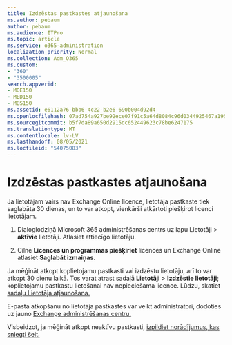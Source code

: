 ```yaml
---
title: Izdzēstas pastkastes atjaunošana
ms.author: pebaum
author: pebaum
ms.audience: ITPro
ms.topic: article
ms.service: o365-administration
localization_priority: Normal
ms.collection: Adm_O365
ms.custom:
- "360"
- "3500005"
search.appverid:
- MOE150
- MED150
- MBS150
ms.assetid: e6112a76-bbb6-4c22-b2e6-690b004d92d4
ms.openlocfilehash: 07ad754a927be92ece07f91c5a64d8084c96d0344925467a195033bdd3f445ac
ms.sourcegitcommit: b5f7da89a650d2915dc652449623c78be6247175
ms.translationtype: MT
ms.contentlocale: lv-LV
ms.lasthandoff: 08/05/2021
ms.locfileid: "54075083"
---
```

# <a name="restore-a-deleted-mailbox"></a>Izdzēstas pastkastes atjaunošana

Ja lietotājam vairs nav Exchange Online licence, lietotāja pastkaste tiek saglabāta 30 dienas, un to var atkopt, vienkārši atkārtoti piešķirot licenci lietotājam.
  
1. Dialoglodziņā Microsoft 365 administrēšanas centrs uz lapu Lietotāji  \> **aktīvie** lietotāji. Atlasiet attiecīgo lietotāju.

2. Cilnē **Licences un programmas piešķiriet** licences un Exchange Online atlasiet **Saglabāt izmaiņas**.

Ja mēģināt atkopt koplietojamu pastkasti vai izdzēstu lietotāju, arī to var atkopt 30 dienu laikā. Tos varat atrast sadaļā **Lietotāji** \> **Izdzēstie lietotāji**; koplietojamu pastkastu lietošanai nav nepieciešama licence. Lūdzu, skatiet [sadaļu Lietotāja atjaunošana.](https://docs.microsoft.com/microsoft-365/admin/add-users/restore-user)

E-pasta atkopšanu no lietotāja pastkastes var veikt administratori, dodoties uz jauno [Exchange administrēšanas centru.](https://techcommunity.microsoft.com/t5/exchange-team-blog/a-new-recoverableitems-experience-comes-to-exchange-online/ba-p/1505353)

Visbeidzot, ja mēģināt atkopt neaktīvu pastkasti, [izpildiet norādījumus, kas sniegti šeit.](https://docs.microsoft.com/microsoft-365/compliance/recover-an-inactive-mailbox)
  
